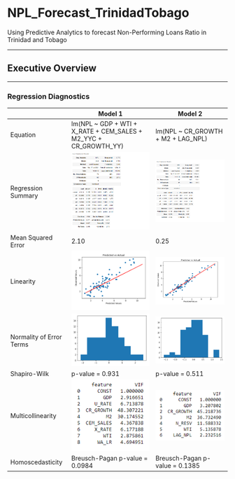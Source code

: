# NPL_Forecast_TrinidadTobago
Using Predictive Analytics to forecast Non-Performing Loans Ratio in Trinidad and Tobago

----------------------------------------------------------------------------------------
## Executive Overview








---------------------------------------------------------------------------------------

### Regression Diagnostics ###

|           |  Model 1 |  Model 2 |
| --- | --- | --- |
| Equation | lm(NPL ~ GDP + WTI + X_RATE + CEM_SALES + M2_YYC + CR_GROWTH_YY) | lm(NPL ~ CR_GROWTH + M2 + LAG_NPL) |
| Regression Summary | <img src="https://github.com/GR8505/NPL_Forecast_TrinidadTobago/blob/main/Images1/ModelA1_Summary.png" alt="drawing" width="400"/> | <img src="https://github.com/GR8505/NPL_Forecast_TrinidadTobago/blob/main/Images1/ModelB2_Summary.png" alt="drawing" width="550"/> |
| Mean Squared Error | 2.10 | 0.25 |
| Linearity | <img src="https://github.com/GR8505/NPL_Forecast_TrinidadTobago/blob/main/Images1/ModelA1_Linearity.png" alt="drawing" width="400"/> | <img src="https://github.com/GR8505/NPL_Forecast_TrinidadTobago/blob/main/Images1/ModelB2_Linearity.png" alt="drawing" width="400"/> |
| Normality of Error Terms | ![](https://github.com/GR8505/NPL_Forecast_TrinidadTobago/blob/main/Images/Model2_Normality_Errors.png) | ![](https://github.com/GR8505/NPL_Forecast_TrinidadTobago/blob/main/Images/Model4_Normality_Errors.png) |
| Shapiro-Wilk | p-value = 0.931 | p-value = 0.511 |
| Multicollinearity | ![](https://github.com/GR8505/NPL_Forecast_TrinidadTobago/blob/main/Images/Model2_VIF.png) | ![](https://github.com/GR8505/NPL_Forecast_TrinidadTobago/blob/main/Images/Model4_VIF.png) |
| Homoscedasticity | Breusch-Pagan p-value = 0.0984 | Breusch-Pagan p-value = 0.1385 |





